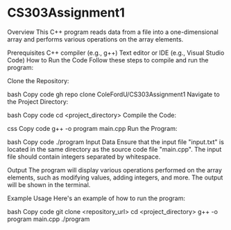 # CS303Assignment1
Overview
This C++ program reads data from a file into a one-dimensional array and performs various operations on the array elements.

Prerequisites
C++ compiler (e.g., g++)
Text editor or IDE (e.g., Visual Studio Code)
How to Run the Code
Follow these steps to compile and run the program:

Clone the Repository:

bash
Copy code
gh repo clone ColeFordU/CS303Assignment1
Navigate to the Project Directory:

bash
Copy code
cd <project_directory>
Compile the Code:

css
Copy code
g++ -o program main.cpp
Run the Program:

bash
Copy code
./program
Input Data
Ensure that the input file "input.txt" is located in the same directory as the source code file "main.cpp". The input file should contain integers separated by whitespace.

Output
The program will display various operations performed on the array elements, such as modifying values, adding integers, and more. The output will be shown in the terminal.

Example Usage
Here's an example of how to run the program:

bash
Copy code
git clone <repository_url>
cd <project_directory>
g++ -o program main.cpp
./program
